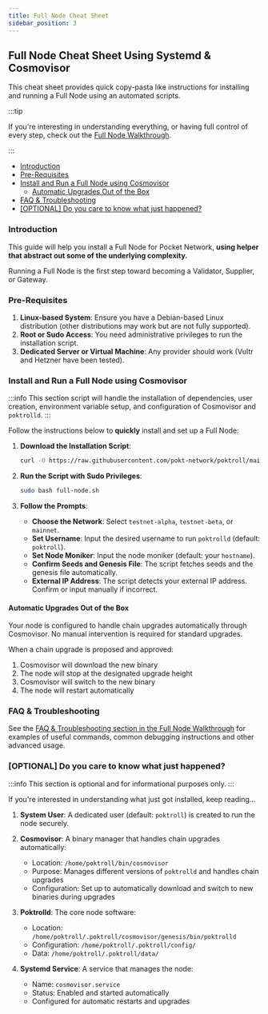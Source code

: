 ```yaml
---
title: Full Node Cheat Sheet
sidebar_position: 3
---
```


## Full Node Cheat Sheet Using Systemd & Cosmovisor <!-- omit in toc -->

This cheat sheet provides quick copy-pasta like instructions for installing and
running a Full Node using an automated scripts.

:::tip

If you're interesting in understanding everything, or having full control of every
step, check out the [Full Node Walkthrough](../run_a_node/full_node_walkthrough.md).

:::

- [Introduction](#introduction)
- [Pre-Requisites](#pre-requisites)
- [Install and Run a Full Node using Cosmovisor](#install-and-run-a-full-node-using-cosmovisor)
  - [Automatic Upgrades Out of the Box](#automatic-upgrades-out-of-the-box)
- [FAQ \& Troubleshooting](#faq--troubleshooting)
- [\[OPTIONAL\] Do you care to know what just happened?](#optional-do-you-care-to-know-what-just-happened)

### Introduction

This guide will help you install a Full Node for Pocket Network,
**using helper that abstract out some of the underlying complexity.**

Running a Full Node is the first step toward becoming a Validator, Supplier, or Gateway.

### Pre-Requisites

1. **Linux-based System**: Ensure you have a Debian-based Linux distribution (other distributions may work but are not fully supported).
2. **Root or Sudo Access**: You need administrative privileges to run the installation script.
3. **Dedicated Server or Virtual Machine**: Any provider should work (Vultr and Hetzner have been tested).

### Install and Run a Full Node using Cosmovisor

:::info
This section script will handle the installation of dependencies, user creation,
environment variable setup, and configuration of Cosmovisor and `poktrolld`.
:::

Follow the instructions below to **quickly** install and set up a Full Node:

1. **Download the Installation Script**:

   ```bash
   curl -O https://raw.githubusercontent.com/pokt-network/poktroll/main/tools/installer/full-node.sh
   ```

2. **Run the Script with Sudo Privileges**:

   ```bash
   sudo bash full-node.sh
   ```

3. **Follow the Prompts**:

   - **Choose the Network**: Select `testnet-alpha`, `testnet-beta`, or `mainnet`.
   - **Set Username**: Input the desired username to run `poktrolld` (default: `poktroll`).
   - **Set Node Moniker**: Input the node moniker (default: your `hostname`).
   - **Confirm Seeds and Genesis File**: The script fetches seeds and the genesis file automatically.
   - **External IP Address**: The script detects your external IP address. Confirm or input manually if incorrect.

#### Automatic Upgrades Out of the Box

Your node is configured to handle chain upgrades automatically through Cosmovisor. No manual intervention is required for standard upgrades.

When a chain upgrade is proposed and approved:

1. Cosmovisor will download the new binary
2. The node will stop at the designated upgrade height
3. Cosmovisor will switch to the new binary
4. The node will restart automatically

### FAQ & Troubleshooting

See the [FAQ & Troubleshooting section in the Full Node Walkthrough](../run_a_node/full_node_walkthrough.md#faq--troubleshooting)
for examples of useful commands, common debugging instructions and other advanced usage.

### [OPTIONAL] Do you care to know what just happened?

:::info
This section is optional and for informational purposes only.
:::

If you're interested in understanding what just got installed, keep reading...

1. **System User**: A dedicated user (default: `poktroll`) is created to run the node securely.

2. **Cosmovisor**: A binary manager that handles chain upgrades automatically:

   - Location: `/home/poktroll/bin/cosmovisor`
   - Purpose: Manages different versions of `poktrolld` and handles chain upgrades
   - Configuration: Set up to automatically download and switch to new binaries during upgrades

3. **Poktrolld**: The core node software:

   - Location: `/home/poktroll/.poktroll/cosmovisor/genesis/bin/poktrolld`
   - Configuration: `/home/poktroll/.poktroll/config/`
   - Data: `/home/poktroll/.poktroll/data/`

4. **Systemd Service**: A service that manages the node:
   - Name: `cosmovisor.service`
   - Status: Enabled and started automatically
   - Configured for automatic restarts and upgrades
